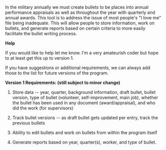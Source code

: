 In the military annually we must create bullets to be places into annual performance appraisals as well as throughout the year with quarterly and annual awards.  This tool is to address the issue of most people's "I love me" file being inadequate.  This will allow people to store information, work on bullets, and generate reports based on certain criteria to more easily facilitate the bullet writing process.

**Help**

If you would like to help let me know.  I'm a very amateurish coder but hope to at least get this up to version 1.

If you have suggestions or additional requirements, we can always add those to the list for future versions of the program.

**Version 1 Requirements:  (still subject to minor change)**

1. Store data -- year, quarter, background information, draft bullet, bullet version, type of bullet (volunteer, self-improvement, main job), whether the bullet has been used in any document (award/appraisal), and who did the work (for supervisors)

2.  Track bullet versions -- as draft bullet gets updated per entry, track the previous bullets

3.  Ability to edit bullets and work on bullets from within the program itself

4.  Generate reports based on year, quarter(s), worker, and type of bullet.